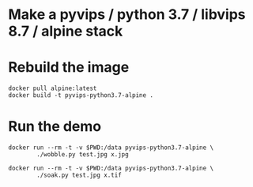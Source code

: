 # Make a pyvips / python 3.7 / libvips 8.7 / alpine stack

# Rebuild the image

```
docker pull alpine:latest
docker build -t pyvips-python3.7-alpine .
```

# Run the demo

```
docker run --rm -t -v $PWD:/data pyvips-python3.7-alpine \
		./wobble.py test.jpg x.jpg
```


```
docker run --rm -t -v $PWD:/data pyvips-python3.7-alpine \
		./soak.py test.jpg x.tif
```
